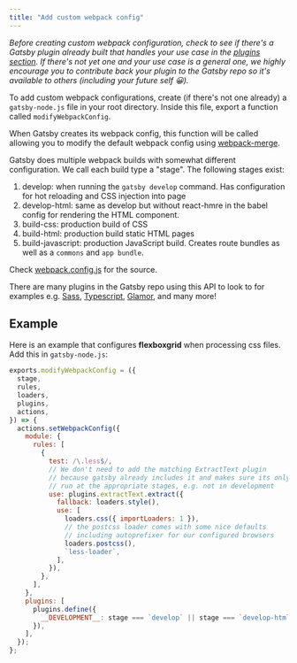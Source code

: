 ```yaml
---
title: "Add custom webpack config"
---
```


_Before creating custom webpack configuration, check to see if there's a Gatsby
plugin already built that handles your use case in the
[plugins section](/docs/plugins/). If there's not yet one and your use case is a
general one, we highly encourage you to contribute back your plugin to the
Gatsby repo so it's available to others (including your future self 😀)._

To add custom webpack configurations, create (if there's not one already) a
`gatsby-node.js` file in your root directory. Inside this file, export a
function called `modifyWebpackConfig`.

When Gatsby creates its webpack config, this function will be called allowing
you to modify the default webpack config using
[webpack-merge](https://github.com/survivejs/webpack-merge).

Gatsby does multiple webpack builds with somewhat different configuration. We
call each build type a "stage". The following stages exist:

1. develop: when running the `gatsby develop` command. Has configuration for hot
   reloading and CSS injection into page
2. develop-html: same as develop but without react-hmre in the babel config for
   rendering the HTML component.
3. build-css: production build of CSS
4. build-html: production build static HTML pages
5. build-javascript: production JavaScript build. Creates route bundles as well
   as a `commons` and `app bundle`.

Check
[webpack.config.js](https://github.com/gatsbyjs/gatsby/blob/master/packages/gatsby/src/utils/webpack.config.js)
for the source.

There are many plugins in the Gatsby repo using this API to look to for examples
e.g. [Sass](/packages/gatsby-plugin-sass/),
[Typescript](/packages/gatsby-plugin-typescript/),
[Glamor](/packages/gatsby-plugin-glamor/), and many more!

## Example

Here is an example that configures **flexboxgrid** when processing css files. Add this in `gatsby-node.js`:

```js
exports.modifyWebpackConfig = ({
  stage,
  rules,
  loaders,
  plugins,
  actions,
}) => {
  actions.setWebpackConfig({
    module: {
      rules: [
        {
          test: /\.less$/,
          // We don't need to add the matching ExtractText plugin
          // because gatsby already includes it and makes sure its only
          // run at the appropriate stages, e.g. not in development
          use: plugins.extractText.extract({
            fallback: loaders.style(),
            use: [
              loaders.css({ importLoaders: 1 }),
              // the postcss loader comes with some nice defaults
              // including autoprefixer for our configured browsers
              loaders.postcss(),
              `less-loader`,
            ],
          }),
        },
      ],
    },
    plugins: [
      plugins.define({
        __DEVELOPMENT__: stage === `develop` || stage === `develop-html`,
      }),
    ],
  });
};
```
